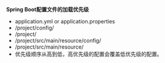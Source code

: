 **Spring Boot配置文件的加载优先级**
 - application.yml or application.properties
 - /project/config/
 - /project/
 - /project/src/main/resource/config/
 - /project/src/main/resource/
 - 优先级顺序从高到低，高优先级的配置会覆盖低优先级的配置。
